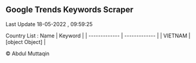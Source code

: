 

## Google Trends Keywords Scraper 
 
Last Update 18-05-2022 , 09:59:25

Country List :
 Name  | Keyword |
| ------------- | ------------- |
| VIETNAM | [object Object] |



© Abdul Muttaqin 
